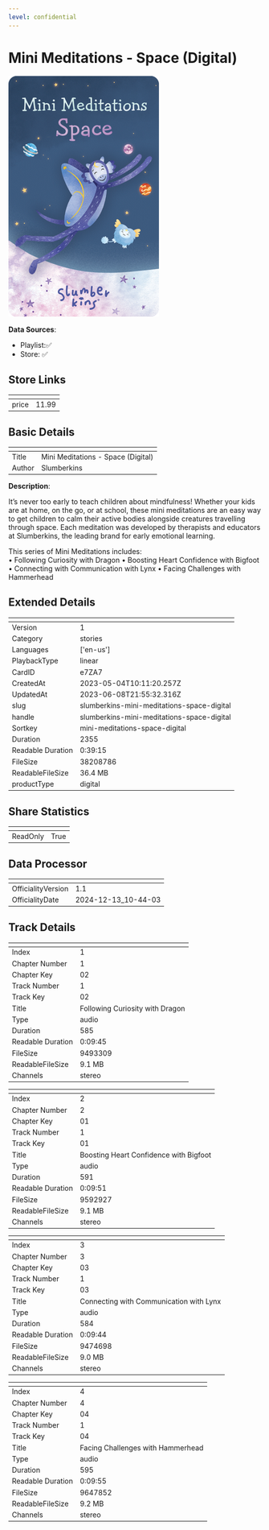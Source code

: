 ```yaml
---
level: confidential
---
```

# Mini Meditations - Space (Digital)

![card_[e7ZA7].png](../../img/cards/card_[e7ZA7].png)

**Data Sources**: 

- Playlist:✅
- Store: ✅


## Store Links

| <!-- --> | <!-- --> |
| - | - |
| price | 11.99 |


## Basic Details

| <!-- --> | <!-- --> |
| - | - |
| Title | Mini Meditations - Space (Digital) |
| Author | Slumberkins |

**Description**:

It’s never too early to teach children about mindfulness! Whether your kids are at home, on the go, or at school, these mini meditations are an easy way to get children to calm their active bodies alongside creatures travelling through space. Each meditation was developed by therapists and educators at Slumberkins, the leading brand for early emotional learning.   

This series of Mini Meditations includes:   
• Following Curiosity with Dragon 
• Boosting Heart Confidence with Bigfoot 
• Connecting with Communication with Lynx 
• Facing Challenges with Hammerhead


## Extended Details

| <!-- --> | <!-- --> |
| - | - |
| Version | 1 |
| Category | stories |
| Languages | ['en-us'] |
| PlaybackType | linear |
| CardID | e7ZA7 |
| CreatedAt | 2023-05-04T10:11:20.257Z |
| UpdatedAt | 2023-06-08T21:55:32.316Z |
| slug | slumberkins-mini-meditations-space-digital |
| handle | slumberkins-mini-meditations-space-digital |
| Sortkey | mini-meditations-space-digital |
| Duration | 2355 |
| Readable Duration | 0:39:15 |
| FileSize | 38208786 |
| ReadableFileSize | 36.4 MB |
| productType | digital |


## Share Statistics

| <!-- --> | <!-- --> |
| - | - |
| ReadOnly | True |


## Data Processor

| <!-- --> | <!-- --> |
| - | - |
| OfficialityVersion | 1.1
| OfficialityDate | 2024-12-13_10-44-03


## Track Details

| <!-- --> | <!-- --> |
| - | - |
| Index | 1 |
| Chapter Number | 1 |
| Chapter Key | 02 |
| Track Number | 1 |
| Track Key | 02 |
| Title | Following Curiosity with Dragon |
| Type | audio |
| Duration | 585 |
| Readable Duration | 0:09:45 |
| FileSize | 9493309 |
| ReadableFileSize | 9.1 MB |
| Channels | stereo |

| <!-- --> | <!-- --> |
| - | - |
| Index | 2 |
| Chapter Number | 2 |
| Chapter Key | 01 |
| Track Number | 1 |
| Track Key | 01 |
| Title | Boosting Heart Confidence with Bigfoot |
| Type | audio |
| Duration | 591 |
| Readable Duration | 0:09:51 |
| FileSize | 9592927 |
| ReadableFileSize | 9.1 MB |
| Channels | stereo |

| <!-- --> | <!-- --> |
| - | - |
| Index | 3 |
| Chapter Number | 3 |
| Chapter Key | 03 |
| Track Number | 1 |
| Track Key | 03 |
| Title | Connecting with Communication with Lynx |
| Type | audio |
| Duration | 584 |
| Readable Duration | 0:09:44 |
| FileSize | 9474698 |
| ReadableFileSize | 9.0 MB |
| Channels | stereo |

| <!-- --> | <!-- --> |
| - | - |
| Index | 4 |
| Chapter Number | 4 |
| Chapter Key | 04 |
| Track Number | 1 |
| Track Key | 04 |
| Title | Facing Challenges with Hammerhead |
| Type | audio |
| Duration | 595 |
| Readable Duration | 0:09:55 |
| FileSize | 9647852 |
| ReadableFileSize | 9.2 MB |
| Channels | stereo |

